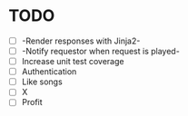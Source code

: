 # TODO

- [ ] -Render responses with Jinja2-
- [ ] -Notify requestor when request is played-
- [ ] Increase unit test coverage
- [ ] Authentication
- [ ] Like songs
- [ ] X
- [ ] Profit

